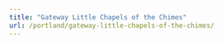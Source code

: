 ```yaml
---
title: "Gateway Little Chapels of the Chimes"
url: /portland/gateway-little-chapels-of-the-chimes/
---
```

